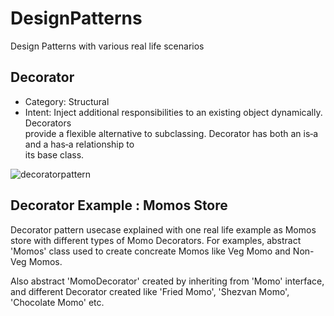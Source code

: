 # DesignPatterns
Design Patterns with various real life scenarios


## Decorator
* Category: Structural
* Intent:
  Inject additional responsibilities	to	an existing	object dynamically. Decorators	
  provide	a	flexible	alternative	to	subclassing.
	Decorator	has	both	an	is‐a	and	a	has‐a	relationship	to	
its	base	class.

![decoratorpattern](https://user-images.githubusercontent.com/6056609/43302516-ab9cc3ea-9188-11e8-82e5-cc85c8e594fc.png)

## Decorator Example : Momos Store

Decorator pattern usecase explained with one real life example as Momos store with different types of Momo Decorators.
For examples, abstract 'Momos' class used to create concreate Momos like Veg Momo and Non-Veg Momos.

Also abstract 'MomoDecorator' created by inheriting from 'Momo' interface, and different Decorator created like 'Fried Momo', 'Shezvan Momo', 'Chocolate Momo' etc.

